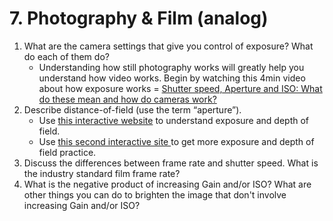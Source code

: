 # 7. Photography & Film \(analog\)

1. What are the camera settings that give you control of exposure? What do each of them do?
   * Understanding how still photography works will greatly help you understand how video works. Begin by watching this 4min video about how exposure works = [Shutter speed, Aperture and ISO: What do these mean and how do cameras work?](https://www.youtube.com/watch?v=zd9oNggNqjQ)
2. Describe distance-of-field \(use the term “aperture”\).
   * Use [this interactive website](http://www.canonoutsideofauto.ca/play/) to understand exposure and depth of field.
   * Use [this second interactive site ](http://www.andersenimages.com/tutorials/exposure-simulator/)to get more exposure and depth of field practice.
3. Discuss the differences between frame rate and shutter speed. What is the industry standard film frame rate?
4. What is the negative product of increasing Gain and/or ISO? What are other things you can do to brighten the image that don't involve increasing Gain and/or ISO?

